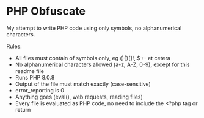 # PHP Obfuscate

My attempt to write PHP code using only symbols, no alphanumerical
characters.

Rules:

- All files must contain of symbols only, eg (){}[]!,.$+- et cetera
- No alphanumerical characters allowed (a-z, A-Z, 0-9), except for this
  readme file
- Runs PHP 8.0.8
- Output of the file must match exactly (case-sensitive)
- error\_reporting is 0
- Anything goes (eval(), web requests, reading files)
- Every file is evaluated as PHP code, no need to include the <?php tag
  or return
